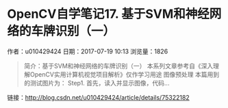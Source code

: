 # OpenCV自学笔记17. 基于SVM和神经网络的车牌识别（一）
作者：u010429424
日期：2017-07-19 10:13
浏览量：1826
> 简介：基于SVM和神经网络的车牌识别（一）
  本系列文章参考自《深入理解OpenCV实用计算机视觉项目解析》仅作学习用途
图像预处理
  本篇用到的测试图片为：  Step1. 首先，读入并显示图像，代码...

 链接：http://blog.csdn.net/u010429424/article/details/75322182

